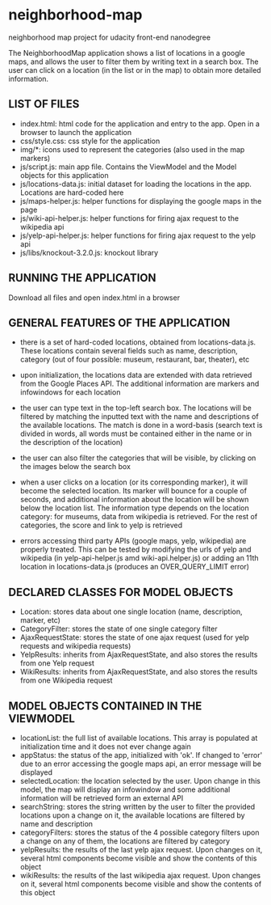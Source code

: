 # neighborhood-map
neighborhood map project for udacity front-end nanodegree

The NeighborhoodMap application shows a list of locations in a google maps, and allows the user to filter them
by writing text in a search box. The user can click on a location (in the list or in the map) to obtain more
detailed information.


LIST OF FILES
-------------
- index.html: html code for the application and entry to the app. Open in a browser to launch the application
- css/style.css: css style for the application
- img/*: icons used to represent the categories (also used in the map markers)
- js/script.js: main app file. Contains the ViewModel and the Model objects for this application
- js/locations-data.js: initial dataset for loading the locations in the app. Locations are hard-coded here
- js/maps-helper.js: helper functions for displaying the google maps in the page
- js/wiki-api-helper.js: helper functions for firing ajax request to the wikipedia api
- js/yelp-api-helper.js: helper functions for firing ajax request to the yelp api
- js/libs/knockout-3.2.0.js: knockout library

RUNNING THE APPLICATION
-----------------------
Download all files and open index.html in a browser


GENERAL FEATURES OF THE APPLICATION
-----------------------------------
- there is a set of hard-coded locations, obtained from locations-data.js. These locations contain several
fields such as name, description, category (out of four possible: museum, restaurant, bar, theater), etc

- upon initialization, the locations data are extended with data retrieved from the Google Places API. The
additional information are markers and infowindows for each location

- the user can type text in the top-left search box. The locations will be filtered by matching the inputted
text with the name and descriptions of the available locations. The match is done in a word-basis (search text
is divided in words, all words must be contained either in the name or in the description of the location)

- the user can also filter the categories that will be visible, by clicking on the images below the search box

- when a user clicks on a location (or its corresponding marker), it will become the selected location. Its
marker will bounce for a couple of seconds, and additional information about the location will be shown below
the location list. The information type depends on the location category: for museums, data from wikipedia is
retrieved. For the rest of categories, the score and link to yelp is retrieved

- errors accessing third party APIs (google maps, yelp, wikipedia) are properly treated. This can be tested
by modifying the urls of yelp and wikipedia (in yelp-api-helper.js amd wiki-api.helper.js) or adding an 11th
location in locations-data.js (produces an OVER_QUERY_LIMIT error)

DECLARED CLASSES FOR MODEL OBJECTS
----------------------------------
- Location: stores data about one single location (name, description, marker, etc)
- CategoryFilter: stores the state of one single category filter
- AjaxRequestState: stores the state of one ajax request (used for yelp requests and wikipedia requests)
- YelpResults: inherits from AjaxRequestState, and also stores the results from one Yelp request
- WikiResults: inherits from AjaxRequestState, and also stores the results from one Wikipedia request


MODEL OBJECTS CONTAINED IN THE VIEWMODEL
----------------------------------------
- locationList: the full list of available locations. This array is populated at initialization time
                and it does not ever change again
- appStatus: the status of the app, initialized with 'ok'. If changed to 'error' due to an error accessing
             the google maps api, an error message will be displayed
- selectedLocation: the location selected by the user. Upon change in this model, the map will display
                    an infowindow and some additional information will be retrieved form an external API
- searchString: stores the string written by the user to filter the provided locations
                upon a change on it, the available locations are filtered by name and description
- categoryFilters: stores the status of the 4 possible category filters
                   upon a change on any of them, the locations are filtered by category
- yelpResults: the results of the last yelp ajax request. Upon changes on it, several html components
               become visible and show the contents of this object
- wikiResults: the results of the last wikipedia ajax request. Upon changes on it, several html components
               become visible and show the contents of this object
